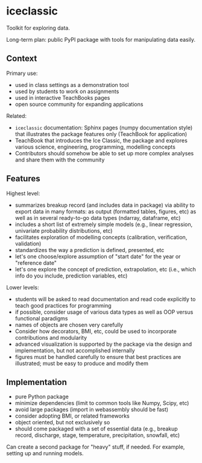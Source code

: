 # iceclassic

Toolkit for exploring data.

Long-term plan: public PyPI package with tools for manipulating data easily.

## Context

Primary use:
- used in class settings as a demonstration tool
- used by students to work on assignments
- used in interactive TeachBooks pages
- open source community for expanding applications

Related:
- `iceclassic` documentation: Sphinx pages (numpy documentation style) that illustrates the package features only (TeachBook for application)
- TeachBook that introduces the Ice Classic, the package and explores various science, engineering, programming, modelling concepts
- Contributors should somehow be able to set up more complex analyses and share them with the community

## Features

Highest level:
- summarizes breakup record (and includes data in package) via ability to export data in many formats: as output (formatted tables, figures, etc) as well as in several ready-to-go data types (ndarray, dataframe, etc)
- includes a short list of extremely simple models (e.g., linear regression, univariate probability distributions, etc)
- facilitates exploration of modelling concepts (calibration, verification, validation)
- standardizes the way a prediction is defined, presented, etc
- let's one choose/explore assumption of "start date" for the year or "reference date"
- let's one explore the concept of prediction, extrapolation, etc (i.e., which info do you include, prediction variables, etc)

Lower levels:
- students will be asked to read documentation and read code explicitly to teach good practices for programming
- if possible, consider usage of various data types as well as OOP versus functional paradigms
- names of objects are chosen very carefully
- Consider how decorators, BMI, etc, could be used to incorporate contributions and modularity
- advanced visualization is supported by the package via the design and implementation, but not accomplished internally
- figures must be handled carefully to ensure that best practices are illustrated; must be easy to produce and modify them

## Implementation

- pure Python package
- minimize dependencies (limit to common tools like Numpy, Scipy, etc)
- avoid large packages (import in webassembly should be fast)
- consider adopting BMI, or related frameworks
- object oriented, but not exclusively so
- should come packaged with a set of essential data (e.g., breakup record, discharge, stage, temperature, precipitation, snowfall, etc)

Can create a second package for "heavy" stuff, if needed. For example, setting up and running models.
